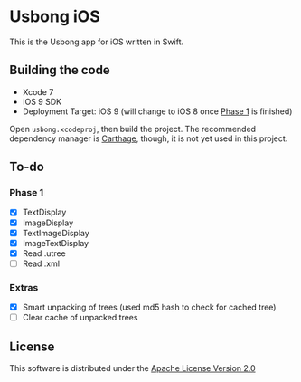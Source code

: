 # Usbong iOS

This is the Usbong app for iOS written in Swift.

## Building the code

- Xcode 7
- iOS 9 SDK
- Deployment Target: iOS 9 (will change to iOS 8 once [Phase 1](#phase-1) is finished)

Open `usbong.xcodeproj`, then build the project. The recommended dependency manager is [Carthage](https://github.com/Carthage/Carthage), though, it is not yet used in this project.

## To-do
### Phase 1
- [x] TextDisplay
- [x] ImageDisplay
- [x] TextImageDisplay
- [x] ImageTextDisplay
- [x] Read .utree
- [ ] Read .xml

### Extras

- [x] Smart unpacking of trees (used md5 hash to check for cached tree)
- [ ] Clear cache of unpacked trees

## License

This software is distributed under the [Apache License Version 2.0](./LICENSE)

